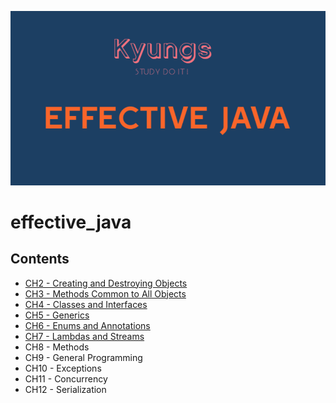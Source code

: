 ![logo](./image/kyungs-effectivejava-logo.png)

# effective_java

## Contents
- [CH2 - Creating and Destroying Objects](./ch2/)
- [CH3 - Methods Common to All Objects](./ch3/)
- [CH4 - Classes and Interfaces](./ch4/)
- [CH5 - Generics](./ch5/)
- [CH6 - Enums and Annotations](./ch6/)
- [CH7 - Lambdas and Streams]((./ch7/))
- CH8 - Methods
- CH9 - General Programming
- CH10 - Exceptions
- CH11 - Concurrency
- CH12 - Serialization